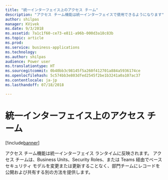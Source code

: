 ```yaml
---
title: "統一インターフェイス上のアクセス チーム"
description: "アクセス チーム機能は統一インターフェイスで使用できるようになります"
author: shilpas
manager: KVivek
ms.date: 9/3/2018
ms.assetid: 7a1c1f60-ce73-e811-a96b-000d3a18c83b
ms.topic: article
ms.prod: 
ms.service: business-applications
ms.technology: 
ms.author: shilpas
audience: Power user
ms.translationtype: HT
ms.sourcegitcommit: 0b40bb3c98145f5a260f412701a884a5936174ce
ms.openlocfilehash: 5c574bb3e803dfed2545f2be1b3241a0a107ac37
ms.contentlocale: ja-jp
ms.lasthandoff: 07/18/2018

---
```

# <a name="access-team-on-unified-interface"></a>統一インターフェイス上のアクセス チーム


[!include[banner](../../includes/banner.md)]

アクセス チーム機能は統一インターフェイス ランタイムに反映されます。 アクセス チームは、Business Units、Security Roles、または Teams 経由でベース セキュリティ モデルを変更または更新することなく、部門チームにレコードを公開および共有する別の方法を提供します。

